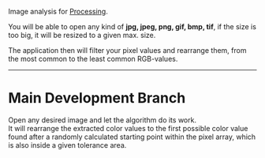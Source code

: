 Image analysis for <a href="http://processing.org">Processing</a>.

You will be able to open any kind of <b>jpg, jpeg, png, gif, bmp, tif</b>,
if the size is too big, it will be resized to a given max. size.

The application then will filter your pixel values and rearrange them,
from the most common to the least common RGB-values.

<hr>

<h1>Main Development Branch</h1>

<p>
Open any desired image and let the algorithm do its work.<br>
It will rearrange the extracted color values to the first possible color value found
after a randomly calculated starting point within the pixel array, which is also inside
a given tolerance area.
</p>
